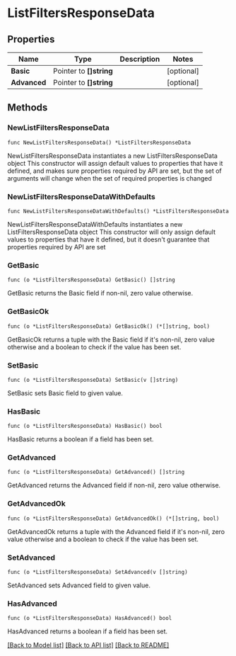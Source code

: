 # ListFiltersResponseData

## Properties

Name | Type | Description | Notes
------------ | ------------- | ------------- | -------------
**Basic** | Pointer to **[]string** |  | [optional] 
**Advanced** | Pointer to **[]string** |  | [optional] 

## Methods

### NewListFiltersResponseData

`func NewListFiltersResponseData() *ListFiltersResponseData`

NewListFiltersResponseData instantiates a new ListFiltersResponseData object
This constructor will assign default values to properties that have it defined,
and makes sure properties required by API are set, but the set of arguments
will change when the set of required properties is changed

### NewListFiltersResponseDataWithDefaults

`func NewListFiltersResponseDataWithDefaults() *ListFiltersResponseData`

NewListFiltersResponseDataWithDefaults instantiates a new ListFiltersResponseData object
This constructor will only assign default values to properties that have it defined,
but it doesn't guarantee that properties required by API are set

### GetBasic

`func (o *ListFiltersResponseData) GetBasic() []string`

GetBasic returns the Basic field if non-nil, zero value otherwise.

### GetBasicOk

`func (o *ListFiltersResponseData) GetBasicOk() (*[]string, bool)`

GetBasicOk returns a tuple with the Basic field if it's non-nil, zero value otherwise
and a boolean to check if the value has been set.

### SetBasic

`func (o *ListFiltersResponseData) SetBasic(v []string)`

SetBasic sets Basic field to given value.

### HasBasic

`func (o *ListFiltersResponseData) HasBasic() bool`

HasBasic returns a boolean if a field has been set.

### GetAdvanced

`func (o *ListFiltersResponseData) GetAdvanced() []string`

GetAdvanced returns the Advanced field if non-nil, zero value otherwise.

### GetAdvancedOk

`func (o *ListFiltersResponseData) GetAdvancedOk() (*[]string, bool)`

GetAdvancedOk returns a tuple with the Advanced field if it's non-nil, zero value otherwise
and a boolean to check if the value has been set.

### SetAdvanced

`func (o *ListFiltersResponseData) SetAdvanced(v []string)`

SetAdvanced sets Advanced field to given value.

### HasAdvanced

`func (o *ListFiltersResponseData) HasAdvanced() bool`

HasAdvanced returns a boolean if a field has been set.


[[Back to Model list]](../README.md#documentation-for-models) [[Back to API list]](../README.md#documentation-for-api-endpoints) [[Back to README]](../README.md)


